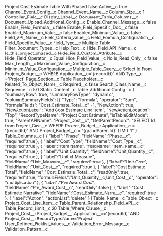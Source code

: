 <?xml version="1.0" encoding="UTF-8"?>
<CustomMetadata xmlns="http://soap.sforce.com/2006/04/metadata" xmlns:xsi="http://www.w3.org/2001/XMLSchema-instance" xmlns:xsd="http://www.w3.org/2001/XMLSchema">
    <label>Project Cost Estimate Table With Phased</label>
    <protected>false</protected>
    <values>
        <field>Active__c</field>
        <value xsi:type="xsd:boolean">true</value>
    </values>
    <values>
        <field>Channel_Event_Config__c</field>
        <value xsi:nil="true"/>
    </values>
    <values>
        <field>Channel_Event_Name__c</field>
        <value xsi:nil="true"/>
    </values>
    <values>
        <field>Column_Size__c</field>
        <value xsi:type="xsd:string">1</value>
    </values>
    <values>
        <field>Controller_Field__c</field>
        <value xsi:nil="true"/>
    </values>
    <values>
        <field>Display_Label__c</field>
        <value xsi:nil="true"/>
    </values>
    <values>
        <field>Document_Table_Columns__c</field>
        <value xsi:nil="true"/>
    </values>
    <values>
        <field>Document_Upload_Additional_Config__c</field>
        <value xsi:nil="true"/>
    </values>
    <values>
        <field>Enable_Channel_Message__c</field>
        <value xsi:type="xsd:boolean">false</value>
    </values>
    <values>
        <field>Enable_Field_Formula__c</field>
        <value xsi:type="xsd:boolean">false</value>
    </values>
    <values>
        <field>Enable_Field_Specific_Doc__c</field>
        <value xsi:type="xsd:boolean">false</value>
    </values>
    <values>
        <field>Enabled_Maximum_Value__c</field>
        <value xsi:type="xsd:boolean">false</value>
    </values>
    <values>
        <field>Enabled_Minimum_Value__c</field>
        <value xsi:type="xsd:boolean">false</value>
    </values>
    <values>
        <field>Field_API_Name__c</field>
        <value xsi:nil="true"/>
    </values>
    <values>
        <field>Field_Criteria_value__c</field>
        <value xsi:nil="true"/>
    </values>
    <values>
        <field>Field_Formula_Configuration__c</field>
        <value xsi:nil="true"/>
    </values>
    <values>
        <field>Field_Specific_Value__c</field>
        <value xsi:nil="true"/>
    </values>
    <values>
        <field>Field_Type__c</field>
        <value xsi:type="xsd:string">Multiple Table</value>
    </values>
    <values>
        <field>Filter_Document_Types__c</field>
        <value xsi:nil="true"/>
    </values>
    <values>
        <field>Help_Text__c</field>
        <value xsi:nil="true"/>
    </values>
    <values>
        <field>Hide_Field_API_Name__c</field>
        <value xsi:type="xsd:string">Is_this_project_phased__c</value>
    </values>
    <values>
        <field>Hide_Field_Custom_Attribute__c</field>
        <value xsi:nil="true"/>
    </values>
    <values>
        <field>Hide_Field_Operator__c</field>
        <value xsi:type="xsd:string">Equal</value>
    </values>
    <values>
        <field>Hide_Field_Value__c</field>
        <value xsi:type="xsd:string">No</value>
    </values>
    <values>
        <field>Is_Read_Only__c</field>
        <value xsi:type="xsd:boolean">false</value>
    </values>
    <values>
        <field>Max_Length__c</field>
        <value xsi:nil="true"/>
    </values>
    <values>
        <field>Maximum_Value_Configuration__c</field>
        <value xsi:nil="true"/>
    </values>
    <values>
        <field>Minimum_Value_Configuration__c</field>
        <value xsi:nil="true"/>
    </values>
    <values>
        <field>Multiple_Table_Query__c</field>
        <value xsi:type="xsd:string">Select Id From Project_Budget__c WHERE Application__c=&apos;{recordId}&apos; AND Type__c =&apos;Project&apos;</value>
    </values>
    <values>
        <field>Page_Section__c</field>
        <value xsi:type="xsd:string">Table</value>
    </values>
    <values>
        <field>Placeholder__c</field>
        <value xsi:nil="true"/>
    </values>
    <values>
        <field>Related_To_Object_Name__c</field>
        <value xsi:nil="true"/>
    </values>
    <values>
        <field>Required__c</field>
        <value xsi:type="xsd:boolean">false</value>
    </values>
    <values>
        <field>Search_Class_Name__c</field>
        <value xsi:nil="true"/>
    </values>
    <values>
        <field>Sequence__c</field>
        <value xsi:type="xsd:double">5.0</value>
    </values>
    <values>
        <field>Static_Content__c</field>
        <value xsi:nil="true"/>
    </values>
    <values>
        <field>Table_Additional_Config__c</field>
        <value xsi:type="xsd:string">{
	&quot;summaryRow&quot;: true,
	&quot;summaryRowType&quot;: &quot;dynamic&quot;,
	&quot;columnSummaryFields&quot;: [{
			&quot;Type&quot;: &quot;formula&quot;,
			&quot;operator&quot;: &quot;Sum&quot;,
			&quot;formulaFields&quot;: &quot;Cost_Estimate_Total__c&quot;
		}
	],
	&quot;NewAction&quot;: true,
	&quot;NewActionLabel&quot;: &quot;Add Cost Estimate Line Item&quot;,
	&quot;NewActionLocation&quot;: &quot;Top&quot;,
	&quot;RecordTypeName&quot;: &quot;Project Cost Estimate&quot;,
	&quot;isTableEditMode&quot;: true,
	&quot;ParentAPIName&quot;: &quot;Project_Cost__c&quot;,
	&quot;GetParentRecord&quot;: &quot;SELECT Id from Project_Cost__c WHERE Project_Budget__r.Application__c = &apos;{recordId}&apos; AND Project_Budget__c = &apos;{grandParentId}&apos; LIMIT 1&quot;
}</value>
    </values>
    <values>
        <field>Table_Columns__c</field>
        <value xsi:type="xsd:string">[
{
&quot;label&quot;:&quot;Phase&quot;,
&quot;fieldName&quot;:&quot;Phase__c&quot;,
&quot;required&quot;:true
},
{
&quot;label&quot;:&quot;Cost Type&quot;,
&quot;fieldName&quot;:&quot;Cost_Type__c&quot;,
&quot;required&quot;:true
},
{
&quot;label&quot;:&quot;Item Name&quot;,
&quot;fieldName&quot;:&quot;Item_Name__c&quot;,
&quot;required&quot;:true
},
{
&quot;label&quot;:&quot;Unit Quantity&quot;,
&quot;fieldName&quot;:&quot;Unit_Quantity__c&quot;,
&quot;required&quot;:true
},
{
&quot;label&quot;:&quot;Unit of Measure&quot;,
&quot;fieldName&quot;:&quot;Unit_Measure__c&quot;,
&quot;required&quot;:true
},
{
&quot;label&quot;:&quot;Unit Cost&quot;,
&quot;fieldName&quot;:&quot;Unit_Cost__c&quot;,
&quot;required&quot;:true
},
{
&quot;label&quot;:&quot;Cost Estimate Total&quot;,
&quot;fieldName&quot;:&quot;Cost_Estimate_Total__c&quot;,
&quot;readOnly&quot;:true,
&quot;required&quot;:true,
&quot;formulaFields&quot;:&quot;Unit_Quantity__c,Unit_Cost__c&quot;,
&quot;operator&quot;: &quot;multiplication&quot;
},
{
&quot;label&quot;:&quot;Pre Award Cost&quot;,
&quot;fieldName&quot;:&quot;Pre_Award_Cost__c&quot;,
&quot;readOnly&quot;:false
},
{
&quot;label&quot;:&quot;Cost Estimate Narrative&quot;,
&quot;fieldName&quot;:&quot;Cost_Estimate_Narra__c&quot;,
&quot;required&quot;:true
},
{
&quot;label&quot;:&quot;Action&quot;,
&quot;actionList&quot;:&quot;delete&quot;
}
]</value>
    </values>
    <values>
        <field>Table_Name__c</field>
        <value xsi:nil="true"/>
    </values>
    <values>
        <field>Table_Object__c</field>
        <value xsi:type="xsd:string">Project_Cost_Line_Item__c</value>
    </values>
    <values>
        <field>Table_Parent_Relationship_Field_API__c</field>
        <value xsi:nil="true"/>
    </values>
    <values>
        <field>Table_Record_Limit__c</field>
        <value xsi:type="xsd:string">20</value>
    </values>
    <values>
        <field>Table_Where_Clause__c</field>
        <value xsi:type="xsd:string">Project_Cost__r.Project_Budget__r.Application__c=&apos;{recordId}&apos; AND Project_Cost__r.RecordType.Name=&apos;Project&apos;</value>
    </values>
    <values>
        <field>User_Defined_Picklist_Values__c</field>
        <value xsi:nil="true"/>
    </values>
    <values>
        <field>Validation_Error_Message__c</field>
        <value xsi:nil="true"/>
    </values>
    <values>
        <field>Validation_Pattern__c</field>
        <value xsi:nil="true"/>
    </values>
</CustomMetadata>
